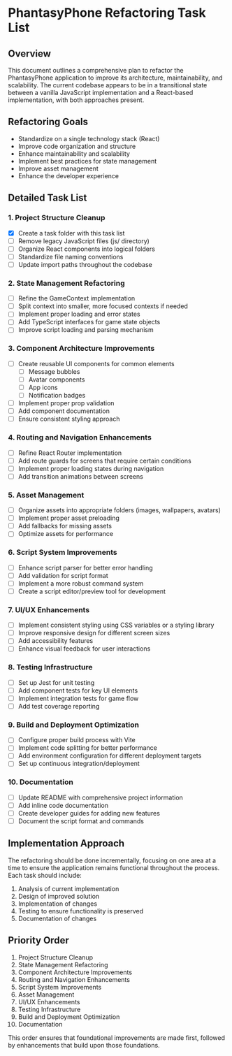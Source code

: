 # PhantasyPhone Refactoring Task List

## Overview
This document outlines a comprehensive plan to refactor the PhantasyPhone application to improve its architecture, maintainability, and scalability. The current codebase appears to be in a transitional state between a vanilla JavaScript implementation and a React-based implementation, with both approaches present.

## Refactoring Goals
- Standardize on a single technology stack (React)
- Improve code organization and structure
- Enhance maintainability and scalability
- Implement best practices for state management
- Improve asset management
- Enhance the developer experience

## Detailed Task List

### 1. Project Structure Cleanup
- [x] Create a task folder with this task list
- [ ] Remove legacy JavaScript files (js/ directory)
- [ ] Organize React components into logical folders
- [ ] Standardize file naming conventions
- [ ] Update import paths throughout the codebase

### 2. State Management Refactoring
- [ ] Refine the GameContext implementation
- [ ] Split context into smaller, more focused contexts if needed
- [ ] Implement proper loading and error states
- [ ] Add TypeScript interfaces for game state objects
- [ ] Improve script loading and parsing mechanism

### 3. Component Architecture Improvements
- [ ] Create reusable UI components for common elements
  - [ ] Message bubbles
  - [ ] Avatar components
  - [ ] App icons
  - [ ] Notification badges
- [ ] Implement proper prop validation
- [ ] Add component documentation
- [ ] Ensure consistent styling approach

### 4. Routing and Navigation Enhancements
- [ ] Refine React Router implementation
- [ ] Add route guards for screens that require certain conditions
- [ ] Implement proper loading states during navigation
- [ ] Add transition animations between screens

### 5. Asset Management
- [ ] Organize assets into appropriate folders (images, wallpapers, avatars)
- [ ] Implement proper asset preloading
- [ ] Add fallbacks for missing assets
- [ ] Optimize assets for performance

### 6. Script System Improvements
- [ ] Enhance script parser for better error handling
- [ ] Add validation for script format
- [ ] Implement a more robust command system
- [ ] Create a script editor/preview tool for development

### 7. UI/UX Enhancements
- [ ] Implement consistent styling using CSS variables or a styling library
- [ ] Improve responsive design for different screen sizes
- [ ] Add accessibility features
- [ ] Enhance visual feedback for user interactions

### 8. Testing Infrastructure
- [ ] Set up Jest for unit testing
- [ ] Add component tests for key UI elements
- [ ] Implement integration tests for game flow
- [ ] Add test coverage reporting

### 9. Build and Deployment Optimization
- [ ] Configure proper build process with Vite
- [ ] Implement code splitting for better performance
- [ ] Add environment configuration for different deployment targets
- [ ] Set up continuous integration/deployment

### 10. Documentation
- [ ] Update README with comprehensive project information
- [ ] Add inline code documentation
- [ ] Create developer guides for adding new features
- [ ] Document the script format and commands

## Implementation Approach
The refactoring should be done incrementally, focusing on one area at a time to ensure the application remains functional throughout the process. Each task should include:

1. Analysis of current implementation
2. Design of improved solution
3. Implementation of changes
4. Testing to ensure functionality is preserved
5. Documentation of changes

## Priority Order
1. Project Structure Cleanup
2. State Management Refactoring
3. Component Architecture Improvements
4. Routing and Navigation Enhancements
5. Script System Improvements
6. Asset Management
7. UI/UX Enhancements
8. Testing Infrastructure
9. Build and Deployment Optimization
10. Documentation

This order ensures that foundational improvements are made first, followed by enhancements that build upon those foundations.
